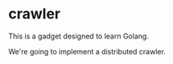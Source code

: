 # crawler
This is a gadget designed to learn Golang.

We're going to implement a distributed crawler.